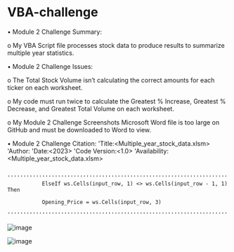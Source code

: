 # VBA-challenge

•	Module 2 Challenge Summary:

  o	My VBA Script file processes stock data to produce results to summarize multiple year statistics.

•	Module 2 Challenge Issues:

  o	The Total Stock Volume isn’t calculating the correct amounts for each ticker on each worksheet.


  o	My code must run twice to calculate the Greatest % Increase, Greatest % Decrease, and Greatest Total Volume on each worksheet.


  o	My Module 2 Challenge Screenshots Microsoft Word file is too large on GitHub and must be downloaded to Word to view.

•	Module 2 Challenge Citation:
              'Title:<Multiple_year_stock_data.xlsm>
              'Author:<Peter Sun>
              'Date:<2023>
              'Code Version:<1.0>
              'Availability:<Multiple_year_stock_data.xlsm>
              
              ''''''''''''''''''''''''''''''''''''''''''''''''''''''''''''''''''''''''''''''''''''''''''''''''''''''''''''''''''''''''''''''''''''''''
               ElseIf ws.Cells(input_row, 1) <> ws.Cells(input_row - 1, 1) Then
            
               Opening_Price = ws.Cells(input_row, 3)
               ''''''''''''''''''''''''''''''''''''''''''''''''''''''''''''''''''''''''''''''''''''''''''''''''''''''''''''''''''''''''''''''''''''''''
![image](https://github.com/allen048/VBA-challenge/assets/143147687/766ecc9d-2f24-4dfe-84d8-21a28ce48d2b)

  
![image](https://github.com/allen048/VBA-challenge/assets/143147687/d54b0c6c-330a-4fe7-bd5c-f684fe2415e7)
